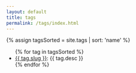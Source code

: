 ```yaml
---
layout: default
title: tags
permalink: /tags/index.html
---
```


{% assign tagsSorted = site.tags | sort: 'name' %}

<ul>
  {% for tag in tagsSorted %}
  <li><a href="{{ site.baseurl }}/tags/{{ tag.slug }}">{{ tag.slug }}</a>: {{ tag.desc }}</li>
  {% endfor %}
</ul>
